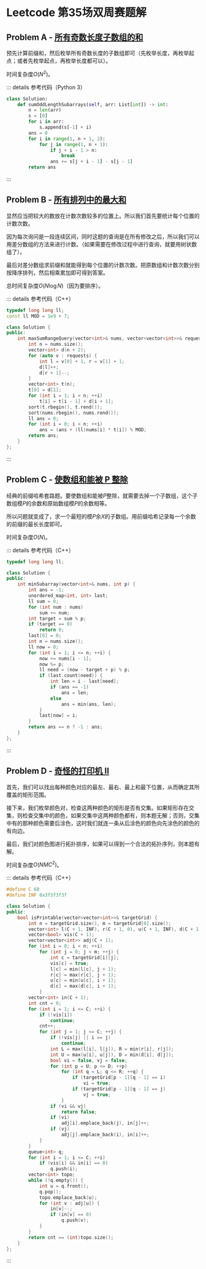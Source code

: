 # Leetcode 第35场双周赛题解

## Problem A - [所有奇数长度子数组的和](https://leetcode.cn/problems/sum-of-all-odd-length-subarrays/)

预先计算前缀和，然后枚举所有奇数长度的子数组即可（先枚举长度，再枚举起点；或者先枚举起点，再枚举长度都可以）。

时间复杂度$O(N^2)$。

::: details 参考代码（Python 3）

```python
class Solution:
    def sumOddLengthSubarrays(self, arr: List[int]) -> int:
        n = len(arr)
        s = [0]
        for i in arr:
            s.append(s[-1] + i)
        ans = 0
        for i in range(1, n + 1, 2):
            for j in range(1, n + 1):
                if j + i - 1 > n:
                    break
                ans += s[j + i - 1] - s[j - 1]
        return ans
```

:::

## Problem B - [所有排列中的最大和](https://leetcode.cn/problems/maximum-sum-obtained-of-any-permutation/)

显然应当把较大的数放在计数次数较多的位置上。所以我们首先要统计每个位置的计数次数。

因为每次询问是一段连续区间，同时这题的查询是在所有修改之后，所以我们可以用差分数组的方法来进行计数。（如果需要在修改过程中进行查询，就要用树状数组了）。

最后对差分数组求前缀和就能得到每个位置的计数次数。把原数组和计数次数分别按降序排列，然后相乘累加即可得到答案。

总时间复杂度$O(N\log N)$（因为要排序）。

::: details 参考代码（C++）

```cpp
typedef long long ll;
const ll MOD = 1e9 + 7;

class Solution {
public:
    int maxSumRangeQuery(vector<int>& nums, vector<vector<int>>& requests) {
        int n = nums.size();
        vector<int> d(n + 2);
        for (auto v : requests) {
            int l = v[0] + 1, r = v[1] + 1;
            d[l]++;
            d[r + 1]--;
        }
        vector<int> t(n);
        t[0] = d[1];
        for (int i = 1; i < n; ++i)
            t[i] = t[i - 1] + d[i + 1];
        sort(t.rbegin(), t.rend());
        sort(nums.rbegin(), nums.rend());
        ll ans = 0;
        for (int i = 0; i < n; ++i)
            ans = (ans + (ll)nums[i] * t[i]) % MOD;
        return ans;
    }
};
```

:::

## Problem C - [使数组和能被 P 整除](https://leetcode.cn/problems/make-sum-divisible-by-p/)

经典的前缀哈希套路题。要使数组和能被$P$整除，就需要去掉一个子数组，这个子数组模$P$的余数和原始数组模$P$的余数相等。

所以问题就变成了，求一个最短的模$P$余$X$的子数组。用前缀哈希记录每一个余数的前缀的最长长度即可。

时间复杂度$O(N)$。

::: details 参考代码（C++）

```cpp
typedef long long ll;

class Solution {
public:
    int minSubarray(vector<int>& nums, int p) {
        int ans = -1;
        unordered_map<int, int> last;
        ll sum = 0;
        for (int num : nums)
            sum += num;
        int target = sum % p;
        if (target == 0)
            return 0;
        last[0] = 0;
        int n = nums.size();
        ll now = 0;
        for (int i = 1; i <= n; ++i) {
            now += nums[i - 1];
            now %= p;
            ll need = (now - target + p) % p;
            if (last.count(need)) {
                int len = i - last[need];
                if (ans == -1)
                    ans = len;
                else
                    ans = min(ans, len);
            }
            last[now] = i;
        }
        return ans == n ? -1 : ans;
    }
};
```

:::

## Problem D - [奇怪的打印机 II](https://leetcode.cn/problems/strange-printer-ii/)

首先，我们可以找出每种颜色对应的最左、最右、最上和最下位置，从而确定其所覆盖的矩形范围。

接下来，我们枚举颜色对，检查这两种颜色的矩形是否有交集。如果矩形存在交集，则检查交集中的颜色，如果交集中这两种颜色都有，则本题无解；否则，交集中有的那种颜色需要后涂色，这时我们就连一条从后涂色的颜色向先涂色的颜色的有向边。

最后，我们对颜色图进行拓扑排序，如果可以得到一个合法的拓扑序列，则本题有解。

时间复杂度$O(NMC^2)$。

::: details 参考代码（C++）

```cpp
#define C 60
#define INF 0x3f3f3f3f

class Solution {
public:
    bool isPrintable(vector<vector<int>>& targetGrid) {
        int n = targetGrid.size(), m = targetGrid[0].size();
        vector<int> l(C + 1, INF), r(C + 1, 0), u(C + 1, INF), d(C + 1, 0);
        vector<bool> vis(C + 1);
        vector<vector<int>> adj(C + 1);
        for (int i = 0; i < n; ++i)
            for (int j = 0; j < m; ++j) {
                int c = targetGrid[i][j];
                vis[c] = true;
                l[c] = min(l[c], j + 1);
                r[c] = max(r[c], j + 1);
                u[c] = min(u[c], i + 1);
                d[c] = max(d[c], i + 1);
            }
        vector<int> in(C + 1);
        int cnt = 0;
        for (int i = 1; i <= C; ++i) {
            if (!vis[i])
                continue;
            cnt++;
            for (int j = 1; j <= C; ++j) {
                if (!vis[j] || i == j)
                    continue;
                int L = max(l[i], l[j]), R = min(r[i], r[j]);
                int U = max(u[i], u[j]), D = min(d[i], d[j]);
                bool vi = false, vj = false;
                for (int p = U; p <= D; ++p)
                    for (int q = L; q <= R; ++q) {
                        if (targetGrid[p - 1][q - 1] == i)
                            vi = true;
                        if (targetGrid[p - 1][q - 1] == j)
                            vj = true;
                    }
                if (vi && vj)
                    return false;
                if (vi)
                    adj[i].emplace_back(j), in[j]++;
                if (vj)
                    adj[j].emplace_back(i), in[i]++;
            }
        }
        queue<int> q;
        for (int i = 1; i <= C; ++i)
            if (vis[i] && in[i] == 0)
                q.push(i);
        vector<int> topo;
        while (!q.empty()) {
            int u = q.front();
            q.pop();
            topo.emplace_back(u);
            for (int v : adj[u]) {
                in[v]--;
                if (in[v] == 0)
                    q.push(v);
            }
        }
        return cnt == (int)topo.size();
    }
};
```

:::

<Utterances />
